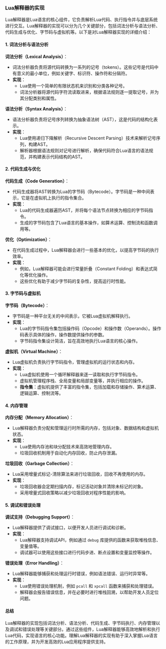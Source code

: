 ### Lua解释器的实现

Lua解释器是Lua语言的核心组件，它负责解析Lua代码、执行指令并与底层系统进行交互。Lua解释器的实现可以分为几个关键部分，包括词法分析与语法分析、代码生成与优化、字节码与虚拟机等。以下是对Lua解释器实现的详细介绍：

#### 1. **词法分析与语法分析**

**词法分析（Lexical Analysis）**：
- 词法分析器负责将源代码转换为一系列的记号（tokens）。这些记号是代码中有意义的最小单位，例如关键字、标识符、操作符和分隔符。
- **实现**：
  - Lua使用一个简单的有限状态机来识别和分类各种记号。
  - 词法分析器将源代码字符流读取进来，根据语法规则逐一提取记号，并为其分配类别和属性。

**语法分析（Syntax Analysis）**：
- 语法分析器负责将记号序列转换为抽象语法树（AST），这是代码的结构化表示。
- **实现**：
  - Lua使用递归下降解析（Recursive Descent Parsing）技术来解析记号序列，构建AST。
  - 解析器根据语法规则对记号进行解析，确保代码符合Lua语言的语法规范，并构建表示代码结构的AST。

#### 2. **代码生成与优化**

**代码生成（Code Generation）**：
- 代码生成器将AST转换为Lua的字节码（Bytecode）。字节码是一种中间表示，它是在虚拟机上执行的指令集合。
- **实现**：
  - Lua的代码生成器遍历AST，并将每个语法节点转换为相应的字节码指令。
  - 生成的字节码包含了Lua语言的基本操作，如算术运算、控制流和函数调用等。

**优化（Optimization）**：
- 在代码生成过程中，Lua解释器会进行一些基本的优化，以提高字节码的执行效率。
- **实现**：
  - 例如，Lua解释器可能会进行常量折叠（Constant Folding）和表达式简化等优化操作。
  - 这些优化有助于减少字节码的复杂性，提高运行时性能。

#### 3. **字节码与虚拟机**

**字节码（Bytecode）**：
- 字节码是一种平台无关的中间表示，它被Lua虚拟机解释执行。
- **实现**：
  - Lua的字节码指令集包括操作码（Opcode）和操作数（Operands）。操作码表示具体的操作，操作数提供操作的参数。
  - 字节码指令集设计简洁，旨在高效地执行Lua语言的核心操作。

**虚拟机（Virtual Machine）**：
- Lua虚拟机负责执行字节码指令，管理虚拟机的运行状态和内存。
- **实现**：
  - Lua虚拟机使用一个循环解释器来逐一读取和执行字节码指令。
  - 虚拟机管理程序栈、全局变量和局部变量等，并执行相应的操作。
  - **指令集**：虚拟机提供了丰富的指令集，包括加载和存储操作、算术运算、逻辑运算、控制流等。

#### 4. **内存管理**

**内存分配（Memory Allocation）**：
- Lua解释器负责分配和管理运行时所需的内存，包括对象、数据结构和虚拟机状态。
- **实现**：
  - Lua使用内存池和块分配技术来高效地管理内存。
  - 垃圾回收机制用于自动化内存回收，防止内存泄漏。

**垃圾回收（Garbage Collection）**：
- Lua采用增量式标记-清除算法来进行垃圾回收，回收不再使用的内存。
- **实现**：
  - 垃圾回收器会定期扫描内存，标记活动对象并清除未标记的对象。
  - 采用增量式回收策略以减少垃圾回收对程序性能的影响。

#### 5. **调试和错误处理**

**调试支持（Debugging Support）**：
- Lua解释器提供了调试接口，以便开发人员进行调试和诊断。
- **实现**：
  - Lua解释器支持调试API，例如通过 `debug` 库提供的函数来获取堆栈信息、变量值等。
  - 调试器可以使用这些接口进行代码步进、断点设置和变量监控等操作。

**错误处理（Error Handling）**：
- Lua解释器能够捕获和处理运行时错误，例如语法错误、运行时异常等。
- **实现**：
  - Lua使用错误处理机制，例如 `pcall` 和 `xpcall` 函数来捕获和处理错误。
  - 解释器会报告错误信息，并在必要时进行堆栈回溯，以帮助开发人员定位问题。

#### 总结

Lua解释器的实现包括词法分析、语法分析、代码生成、字节码执行、内存管理以及调试和错误处理等关键部分。通过这些组件，Lua解释器能够高效地解析和执行Lua代码，实现语言的核心功能。理解Lua解释器的实现有助于深入掌握Lua语言的工作原理，并为开发高效的Lua应用程序提供支持。